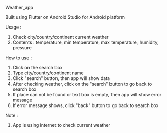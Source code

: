 Weather_app

Built using Flutter on Android Studio for Android platform

Usage : 
1. Check city/country/continent current weather
2. Contents : temperature, min temperature, max temperature, humidity, pressure

How to use : 
1. Click on the search box
2. Type city/country/continent name
3. Click "search" button, then app will show data
4. After checking weather, click on the "search" button to go back to search box
5. If place can not be found or text box is empty, then app will show error message
6. If error message shows, click "back" button to go back to search box

Note : 
1. App is using internet to check current weather
